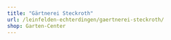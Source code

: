 ```yaml
---
title: "Gärtnerei Steckroth"
url: /leinfelden-echterdingen/gaertnerei-steckroth/
shop: Garten-Center
---
```

